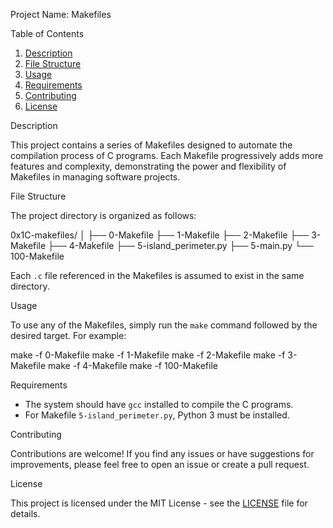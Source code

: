 Project Name: Makefiles

Table of Contents
1. [Description](#description)
2. [File Structure](#file-structure)
3. [Usage](#usage)
4. [Requirements](#requirements)
5. [Contributing](#contributing)
6. [License](#license)



Description <a name="description"></a>

This project contains a series of Makefiles designed to automate the compilation process of C programs. Each Makefile progressively adds more features and complexity, demonstrating the power and flexibility of Makefiles in managing software projects.



File Structure <a name="file-structure"></a>

The project directory is organized as follows:


0x1C-makefiles/
│
├── 0-Makefile
├── 1-Makefile
├── 2-Makefile
├── 3-Makefile
├── 4-Makefile
├── 5-island_perimeter.py
├── 5-main.py
└── 100-Makefile

Each `.c` file referenced in the Makefiles is assumed to exist in the same directory.



Usage <a name="usage"></a>

To use any of the Makefiles, simply run the `make` command followed by the desired target. For example:


make -f 0-Makefile
make -f 1-Makefile
make -f 2-Makefile
make -f 3-Makefile
make -f 4-Makefile
make -f 100-Makefile


Requirements <a name="requirements"></a>

- The system should have `gcc` installed to compile the C programs.
- For Makefile `5-island_perimeter.py`, Python 3 must be installed.


Contributing <a name="contributing"></a>

Contributions are welcome! If you find any issues or have suggestions for improvements, please feel free to open an issue or create a pull request.



License <a name="license"></a>

This project is licensed under the MIT License - see the [LICENSE](LICENSE) file for details.

